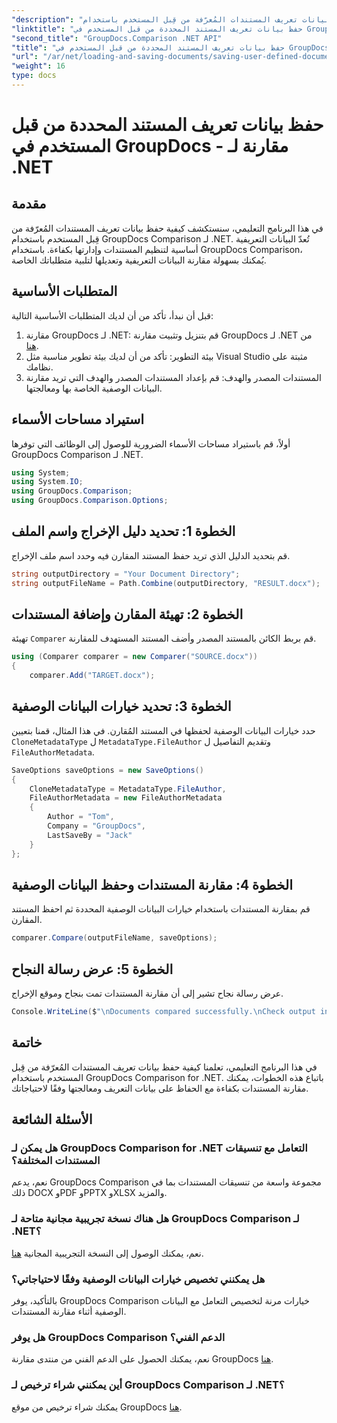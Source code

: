 ```yaml
---
"description": "تعرّف على كيفية حفظ بيانات تعريف المستندات المُعرّفة من قِبل المستخدم باستخدام GroupDocs Comparison for .NET. قارن بيانات التعريف وعالجها بسهولة من خلال تعليمات خطوة بخطوة."
"linktitle": "حفظ بيانات تعريف المستند المحددة من قبل المستخدم في GroupDocs - مقارنة لـ .NET"
"second_title": "GroupDocs.Comparison .NET API"
"title": "حفظ بيانات تعريف المستند المحددة من قبل المستخدم في GroupDocs - مقارنة لـ .NET"
"url": "/ar/net/loading-and-saving-documents/saving-user-defined-document-metadata/"
"weight": 16
type: docs
---
```

# حفظ بيانات تعريف المستند المحددة من قبل المستخدم في GroupDocs - مقارنة لـ .NET

## مقدمة
في هذا البرنامج التعليمي، سنستكشف كيفية حفظ بيانات تعريف المستندات المُعرّفة من قِبل المستخدم باستخدام GroupDocs Comparison لـ .NET. تُعدّ البيانات التعريفية أساسية لتنظيم المستندات وإدارتها بكفاءة. باستخدام GroupDocs Comparison، يُمكنك بسهولة مقارنة البيانات التعريفية وتعديلها لتلبية متطلباتك الخاصة.
## المتطلبات الأساسية
قبل أن نبدأ، تأكد من أن لديك المتطلبات الأساسية التالية:
1. مقارنة GroupDocs لـ .NET: قم بتنزيل وتثبيت مقارنة GroupDocs لـ .NET من [هنا](https://releases.groupdocs.com/comparison/net/).
2. بيئة التطوير: تأكد من أن لديك بيئة تطوير مناسبة مثل Visual Studio مثبتة على نظامك.
3. المستندات المصدر والهدف: قم بإعداد المستندات المصدر والهدف التي تريد مقارنة البيانات الوصفية الخاصة بها ومعالجتها.

## استيراد مساحات الأسماء
أولاً، قم باستيراد مساحات الأسماء الضرورية للوصول إلى الوظائف التي توفرها GroupDocs Comparison لـ .NET.
```csharp
using System;
using System.IO;
using GroupDocs.Comparison;
using GroupDocs.Comparison.Options;
```
## الخطوة 1: تحديد دليل الإخراج واسم الملف
قم بتحديد الدليل الذي تريد حفظ المستند المقارن فيه وحدد اسم ملف الإخراج.
```csharp
string outputDirectory = "Your Document Directory";
string outputFileName = Path.Combine(outputDirectory, "RESULT.docx");
```
## الخطوة 2: تهيئة المقارن وإضافة المستندات
تهيئة `Comparer` قم بربط الكائن بالمستند المصدر وأضف المستند المستهدف للمقارنة.
```csharp
using (Comparer comparer = new Comparer("SOURCE.docx"))
{
    comparer.Add("TARGET.docx");
```
## الخطوة 3: تحديد خيارات البيانات الوصفية
حدد خيارات البيانات الوصفية لحفظها في المستند المُقارن. في هذا المثال، قمنا بتعيين `CloneMetadataType` ل `MetadataType.FileAuthor` وتقديم التفاصيل ل `FileAuthorMetadata`.
```csharp
SaveOptions saveOptions = new SaveOptions()
{
    CloneMetadataType = MetadataType.FileAuthor,
    FileAuthorMetadata = new FileAuthorMetadata
    {
        Author = "Tom",
        Company = "GroupDocs",
        LastSaveBy = "Jack"
    }
};
```
## الخطوة 4: مقارنة المستندات وحفظ البيانات الوصفية
قم بمقارنة المستندات باستخدام خيارات البيانات الوصفية المحددة ثم احفظ المستند المقارن.
```csharp
comparer.Compare(outputFileName, saveOptions);
```
## الخطوة 5: عرض رسالة النجاح
عرض رسالة نجاح تشير إلى أن مقارنة المستندات تمت بنجاح وموقع الإخراج.
```csharp
Console.WriteLine($"\nDocuments compared successfully.\nCheck output in {outputDirectory}.");
```

## خاتمة
في هذا البرنامج التعليمي، تعلمنا كيفية حفظ بيانات تعريف المستندات المُعرّفة من قِبل المستخدم باستخدام GroupDocs Comparison for .NET. باتباع هذه الخطوات، يمكنك مقارنة المستندات بكفاءة مع الحفاظ على بيانات التعريف ومعالجتها وفقًا لاحتياجاتك.
## الأسئلة الشائعة
### هل يمكن لـ GroupDocs Comparison for .NET التعامل مع تنسيقات المستندات المختلفة؟
نعم، يدعم GroupDocs Comparison مجموعة واسعة من تنسيقات المستندات بما في ذلك DOCX وPDF وPPTX وXLSX والمزيد.
### هل هناك نسخة تجريبية مجانية متاحة لـ GroupDocs Comparison لـ .NET؟
نعم، يمكنك الوصول إلى النسخة التجريبية المجانية [هنا](https://releases.groupdocs.com/).
### هل يمكنني تخصيص خيارات البيانات الوصفية وفقًا لاحتياجاتي؟
بالتأكيد، يوفر GroupDocs Comparison خيارات مرنة لتخصيص التعامل مع البيانات الوصفية أثناء مقارنة المستندات.
### هل يوفر GroupDocs Comparison الدعم الفني؟
نعم، يمكنك الحصول على الدعم الفني من منتدى مقارنة GroupDocs [هنا](https://forum.groupdocs.com/c/comparison/12).
### أين يمكنني شراء ترخيص لـ GroupDocs Comparison لـ .NET؟
يمكنك شراء ترخيص من موقع GroupDocs [هنا](https://purchase.groupdocs.com/buy).